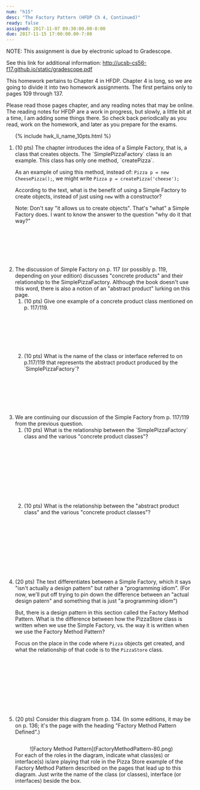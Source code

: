 ```yaml
---
num: "h15"
desc: "The Factory Pattern (HFDP Ch 4, Continued)"
ready: false
assigned: 2017-11-07 09:30:00.00-8:00
due: 2017-11-15 17:00:00.00-7:00
---
```


NOTE: This assignment is due by electronic upload to Gradescope.

See this link for additional information: <http://ucsb-cs56-f17.github.io/static/gradescope.pdf>

This homework pertains to Chapter 4 in HFDP.  Chapter 4 is long, so we are going to divide it into two homework
assignments.  The first pertains only to pages 109 through 137.  

Please read those pages chapter, and any reading notes
that may be online.  The reading notes for HFDP are a work in progress, but slowly, a little bit at a time,
I am adding some things there.   So check back periodically as you read, work on the homework,
and later as you prepare for the exams.

<ol>

{% include hwk_li_name_10pts.html %}

<li style="margin-bottom:8em;"> (10 pts) The chapter introduces the idea of a Simple Factory, that is, a class that creates
objects.    The `SimplePizzaFactory` class is an example.     This class has only one method, `createPizza`.

As an example of using this method, instead of: `Pizza p = new CheesePizza();`, we might write `Pizza p = createPizza('cheese');`

According to the text, what is the benefit of using a Simple Factory to create objects, instead of just using `new` with a constructor?  

Note: Don't say "it allows us to create objects". That's "what" a Simple Factory does.  I want to know the answer to the question "why do it that way?"



</li>





<li style="margin-bottom:2em;" markdown="1"> The discussion of Simple Factory on p. 117 (or possibly p. 119, depending on your edition) discusses  "concrete products" and their relationship to the SimplePizzaFactory.   Although the book doesn't use this word, there is also a notion of an "abstract product" lurking on this page.

<ol>

<li style="margin-bottom:8em;" markdown="1">(10 pts) Give one example of a concrete product class mentioned on p. 117/119.
</li>

<li style="margin-bottom:8em;" markdown="1">(10 pts) What is the name of the class or interface referred to on p.117/119 that represents the abstract product produced by the `SimplePizzaFactory`?
</li>

</ol>
<div class="pagebreak"></div>
</li>

<li style="margin-bottom:2em;" markdown="1"> We are continuing our discussion of the Simple Factory from p. 117/119 from the previous question.

<ol>
<li style="margin-bottom:12em;" markdown="1">(10 pts) What is the relationship between the `SimplePizzaFactory` class and the various "concrete product classes"?
</li>

<li style="margin-bottom:12em;" markdown="1">(10 pts) What is the relationship between the "abstract product class" and the various "concrete product classes"?
</li>

</ol>

</li>

<li style="margin-bottom:12em;" markdown="1"> (20 pts)  The text differentiates between a Simple Factory, which it says "isn't actually a design pattern" but rather a "programming idiom".    (For now, we'll put off trying to pin down the difference between an "actual design patern" and something that is just "a programming idiom")

But, there is a design pattern in this section called the Factory Method Pattern.  What is the difference between how the PizzaStore class is written when we use the Simple Factory, vs. the way it is written when we use the Factory Method Pattern?

Focus on the place in the code where `Pizza` objects get created, and what the relationship of that code is to the `PizzaStore` class.

</li>



<li style="margin-bottom:0em;" markdown="1"> (20 pts) Consider this diagram from p. 134.  (In some editions, it may be on p. 136; it's the page with the heading "Factory Method Pattern Defined".)   

<div style="float: right; width: 500px; text-align:center; margin: 1em auto 0em auto; padding: 1em 0em 0em 0em;" markdown="1">
![Factory Method Pattern](FactoryMethodPattern-80.png)
</div>

For each of the roles in the diagram,
indicate what class(es) or interface(s) is/are playing that role in the Pizza Store example of the Factory Method Pattern
described on the pages that lead up to this diagram.  Just write the name of the class (or classes), interface (or interfaces) beside the box.


</li>


</ol>

<div style="display:none">
http://UCSB-CS56-F16.github.io/hwk/h15
</div>

